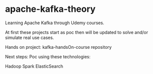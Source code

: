 # apache-kafka-theory
Learning Apache Kafka through Udemy courses.

At first these projects start as poc then will be updated to solve and/or simulate real use cases.

Hands on project: kafka-handsOn-course repository

Next steps:
Poc using these technologies:

Hadoop
Spark
ElasticSearch
